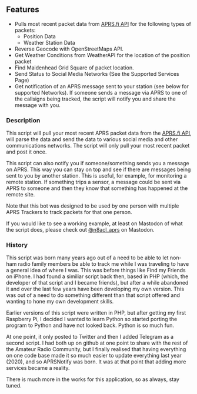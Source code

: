 ## Features
- Pulls most recent packet data from [APRS.fi API](https://aprs.fi/page/api) for the following types of packets:
  - Position Data
  - Weather Station Data
- Reverse Geocode with OpenStreetMaps API.
- Get Weather Conditions from WeatherAPI for the location of the position packet
- Find Maidenhead Grid Square of packet location.
- Send Status to Social Media Networks (See the Supported Services Page)
- Get notification of an APRS message sent to your station (see below for supported Networks). If someone sends a message via APRS to one of the callsigns being tracked, the script will notify you and share the message with you.

### Description

This script will pull your most recent APRS packet data from the [APRS.fi API](https://aprs.fi/page/api), will parse the data and send the data to various social media and other communications networks. The script will only pull your most recent packet and post it once.

This script can also notify you if someone/something sends you a message on APRS. This way you can stay on top and see if there are messages being sent to you by another station. This is useful, for example, for monitoring a remote station. If something trips a sensor, a message could be sent via APRS to someone and then they know that something has happened at the remote site.

Note that this bot was designed to be used by one person with multiple APRS Trackers to track packets for that one person.

If you would like to see a working example, at least on Mastodon of what the script does, please check out [@n8acl_aprs](https://mastodon.radio/n8acl_aprs) on Mastodon.

### History

This script was born many years ago out of a need to be able to let non-ham radio family members be able to track me while I was traveling to have a general idea of where I was. This was before things like Find my Friends on iPhone. I had found a similiar script back then, based in PHP (which, the developer of that script and I became friends), but after a while abandoned it and over the last few years have been developing my own version. This was out of a need to do something different than that script offered and wanting to hone my own development skills.

Earlier versions of this script were written in PHP, but after getting my first Raspberry Pi, I decided I wanted to learn Python so started porting the program to Python and have not looked back. Python is so much fun.

At one point, it only posted to Twitter and then I added Telegram as a second script. I had both up on github at one point to share with the rest of the Amateur Radio Community, but I finally realised that having everything on one code base made it so much easier to update everything last year (2020), and so APRSNotify was born. It was at that point that adding more services became a reality.

There is much more in the works for this application, so as always, stay tuned.
